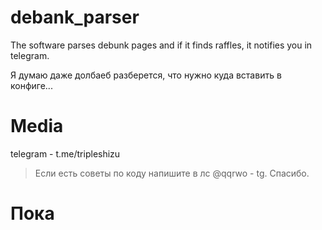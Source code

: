 # debank_parser
The software parses debunk pages and if it finds raffles, it notifies you in telegram.

Я думаю даже долбаеб разберется, что нужно куда вставить в конфиге...

# Media
telegram - t.me/tripleshizu

> Если есть советы по коду напишите в лс @qqrwo - tg. Спасибо.

# Пока
